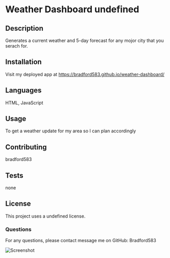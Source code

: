 # Weather Dashboard undefined

  ## Description

  Generates a current weather and 5-day forecast for any mojor city that you serach for.

  ## Installation 
  
  Visit my deployed app at https://bradford583.github.io/weather-dashboard/
  
  ## Languages 
  
  HTML, JavaScript
  
  ## Usage 
  
  To get a weather update for my area so I can plan accordingly
  
  ## Contributing 
  
  bradford583
  
  ## Tests 
  
  none
  
  ## License
  
  This project uses a undefined license.
  
  
  ### Questions
  
  For any questions, please contact message me on GitHub: Bradford583


![Screenshot](https://user-images.githubusercontent.com/87334834/138808997-5f3d889b-06da-468c-9c69-6655f3424dcb.png)